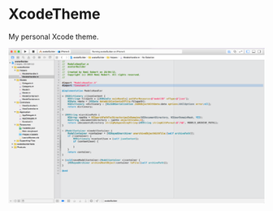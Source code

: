 # XcodeTheme
My personal Xcode theme.

<p align="center">
  <img src ="https://raw.githubusercontent.com/remirobert/XcodeTheme/master/screenshot.png"/>
</p>
